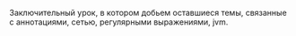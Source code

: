 Заключительный урок, в котором добьем оставшиеся темы, связанные с аннотациями, сетью, регулярными выражениями, jvm.